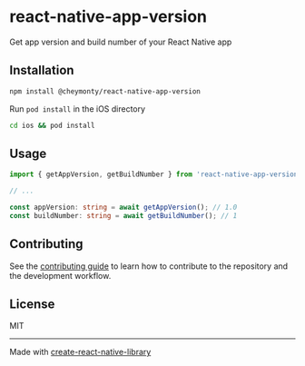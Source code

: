 # react-native-app-version

Get app version and build number of your React Native app

## Installation

```sh
npm install @cheymonty/react-native-app-version
```

Run `pod install` in the iOS directory

```sh
cd ios && pod install
```

## Usage

```ts
import { getAppVersion, getBuildNumber } from 'react-native-app-version';

// ...

const appVersion: string = await getAppVersion(); // 1.0
const buildNumber: string = await getBuildNumber(); // 1
```

## Contributing

See the [contributing guide](CONTRIBUTING.md) to learn how to contribute to the repository and the development workflow.

## License

MIT

---

Made with [create-react-native-library](https://github.com/callstack/react-native-builder-bob)
